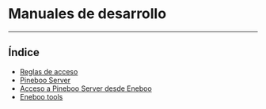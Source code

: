 # Manuales de desarrollo
------------------------

## Índice

  * [Reglas de acceso](./reglas_acceso/index.md)
  * [Pineboo Server](./pineboo_server/index.md)
  * [Acceso a Pineboo Server desde Eneboo](./pineboo_server_desde_eneboo/index.md)
  * [Eneboo tools](./eneboo-tools/index.md)
